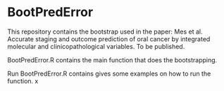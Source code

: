# BootPredError

This repository contains the bootstrap used in the paper:  Mes et al. Accurate staging and outcome prediction of oral cancer by integrated molecular and clinicopathological variables. To be published.

BootPredError.R contains the main function that does the bootstrapping.

Run BootPredError.R contains gives some examples on how to run the function. x

